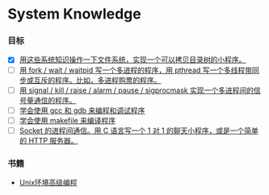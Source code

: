 # System Knowledge

### 目标
- [X] [用这些系统知识操作一下文件系统，实现一个可以拷贝目录树的小程序。](./copy_folder.c)
- [ ] [用 fork / wait / waitpid 写一个多进程的程序，用 pthread 写一个多线程带同步或互斥的程序。比如，多进程购票的程序。]()
- [ ] [用 signal / kill / raise / alarm / pause / sigprocmask 实现一个多进程间的信号量通信的程序。]()
- [ ] [学会使用 gcc 和 gdb 来编程和调试程序]()
- [ ] [学会使用 makefile 来编译程序]()
- [ ] [Socket 的进程间通信。用 C 语言写一个 1 对 1 的聊天小程序，或是一个简单的 HTTP 服务器。]()

### 书籍
- [Unix环境高级编程](https://github.com/cs-learning-every-day/APUE)